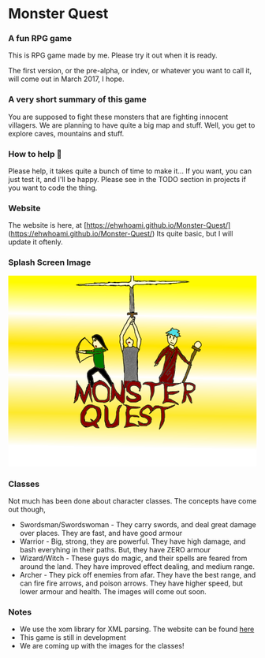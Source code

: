 Monster Quest
===============
### A fun RPG game

This is RPG game made by me. Please try it out when it is ready.

The first version, or the pre-alpha, or indev, or whatever you want to call it, will come out in March 2017, I hope.

### A very short summary of this game

You are supposed to fight these monsters that are fighting innocent villagers. We are planning to have quite a big map and stuff. Well, you get to explore caves, mountains and stuff.

### How to help :wrench:
Please help, it takes quite a bunch of time to make it... If you want, you can just test it, and I'll be happy. Please see in the TODO section in projects if you want to code the thing.

### Website
The website is here, at [https://ehwhoami.github.io/Monster-Quest/] (https://ehwhoami.github.io/Monster-Quest/) Its quite basic, but I will update it oftenly.

### Splash Screen Image
![Splash screen Image](https://raw.githubusercontent.com/EhWhoAmI/Monster-Quest/master/resources/images/start/SplashScreen.png)

### Classes

Not much has been done about character classes. The concepts have come out though,
 
 - Swordsman/Swordswoman - They carry swords, and deal great damage over places. They are fast, and have good armour
 - Warrior - Big, strong, they are powerful. They have high damage, 
and bash everyhing in their paths. But, they have ZERO armour
 - Wizard/Witch - These guys do magic, and their spells are feared from around the land. They have improved effect dealing, and medium range.
 - Archer - They pick off enemies from afar. They have the best range, and can fire fire arrows, and poison arrows. They have higher speed, but lower armour and health.
The images will come out soon.

### Notes
  - We use the xom library for XML parsing. The website can be found [here](http://xom.nu)
  - This game is still in development
  - We are coming up with the images for the classes!
